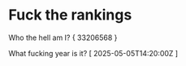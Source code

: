 # Fuck the rankings

Who the hell am I?
{ 33206568 }

What fucking year is it?
[ 2025-05-05T14:20:00Z ]

